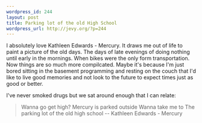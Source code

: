 ```yaml
--- 
wordpress_id: 244
layout: post
title: Parking lot of the old High School
wordpress_url: http://jevy.org/?p=244
---
```

I absolutely love Kathleen Edwards - Mercury.  It draws me out of life to paint a picture of the old days.  The days of late evenings of doing nothing until early in the mornings.  When bikes were the only form transportation.  Now things are so much more compilcated.  Maybe it's because I'm just bored sitting in the basement programming and resting on the couch that I'd like to live good memories and not look to the future to expect times just as good or better.

I've never smoked drugs but we sat around enough that I can relate:
<blockquote>Wanna go get high?
Mercury is parked outside
Wanna take me to
The parking lot of the old high school
-- Kathleen Edwards - Mercury</blockquote>

